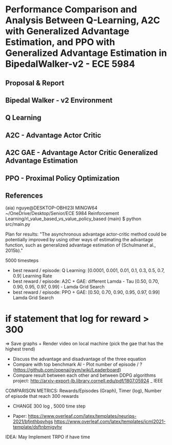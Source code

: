 # Performance Comparison and Analysis Between Q-Learning, A2C with Generalized Advantage Estimation, and PPO with Generalized Advantage Estimation in BipedalWalker-v2 - ECE 5984

## Proposal & Report

## Bipedal Walker - v2 Environment

## Q Learning

## A2C - Advantage Actor Critic

## A2C GAE - Advantage Actor Critic Generalized Advantage Estimation

## PPO - Proximal Policy Optimization

## References

(aia) 
nguye@DESKTOP-OBHI23I MINGW64 ~/OneDrive/Desktop/Senior/ECE 5984 Reinforcement Learning/rl_value_based_vs_value_policy_based (main)
$ python src/main.py 

Plan for results:
"The asynchronous advantage actor-critic method could be potentially improved by using other ways of estimating the advantage function, 
such as generalized advantage estimation of (Schulmanet al., 2015b)."

5000 timesteps

- best reward / episode: Q Learning: [0.0001, 0.001, 0.01, 0.1, 0.3, 0.5, 0.7, 0.9] Learning Rate 
- best reward / episode: A2C + GAE: different Lamda - Tau  [0.50, 0.70, 0.90, 0.95, 0.97, 0.99] - Lamda Grid Search
- best reward / episode: PPO + GAE:  [0.50, 0.70, 0.90, 0.95, 0.97, 0.99] Lamda Grid Search
# if statement that log for reward > 300

=> Save graphs + Render video on local machine (pick the gae that has the highest trend)

- Discuss the advantage and disadvantage of the three equation
- Compare with top benchmark AI - Plot number of episode / ? (https://github.com/openai/gym/wiki/Leaderboard)
- Compare result between each other and between DDPG algorithms project: http://arxiv-export-lb.library.cornell.edu/pdf/1807.05924 _ IEEE

COMPARISON METRICS: Rewards/Episodes (Graph), Timer (log), Number of episode that reach 300 rewards 
- CHANGE 300 log , 5000 time step

- Paper: 
https://www.overleaf.com/latex/templates/neurips-2021/bfjnthbqvhgs
https://www.overleaf.com/latex/templates/icml2021-template/dsftnbmjgyhv

IDEA: May Implement TRPO if have time


